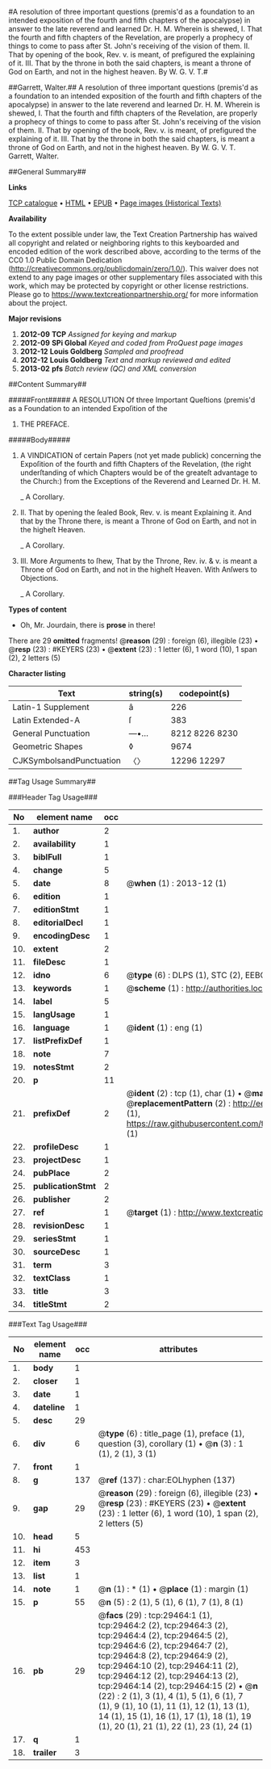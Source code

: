 #A resolution of three important questions (premis'd as a foundation to an intended exposition of the fourth and fifth chapters of the apocalypse) in answer to the late reverend and learned Dr. H. M. Wherein is shewed, I. That the fourth and fifth chapters of the Revelation, are properly a prophecy of things to come to pass after St. John's receiving of the vision of them.  II. That by opening of the book, Rev. v. is meant, of prefigured the explaining of it. III. That by the throne in both the said chapters, is meant a throne of God on Earth, and not in the highest heaven. By W. G. V. T.#

##Garrett, Walter.##
A resolution of three important questions (premis'd as a foundation to an intended exposition of the fourth and fifth chapters of the apocalypse) in answer to the late reverend and learned Dr. H. M. Wherein is shewed, I. That the fourth and fifth chapters of the Revelation, are properly a prophecy of things to come to pass after St. John's receiving of the vision of them.  II. That by opening of the book, Rev. v. is meant, of prefigured the explaining of it. III. That by the throne in both the said chapters, is meant a throne of God on Earth, and not in the highest heaven. By W. G. V. T.
Garrett, Walter.

##General Summary##

**Links**

[TCP catalogue](http://www.ota.ox.ac.uk/tcp/)  • 
[HTML](http://tei.it.ox.ac.uk/tcp/Texts-HTML/free/A42/A42414.html)  • 
[EPUB](http://tei.it.ox.ac.uk/tcp/Texts-EPUB/free/A42/A42414.epub) • 
[Page images (Historical Texts)](https://historicaltexts.jisc.ac.uk/eebo-99825091e)

**Availability**

To the extent possible under law, the Text Creation Partnership has waived all copyright and related or neighboring rights to this keyboarded and encoded edition of the work described above, according to the terms of the CC0 1.0 Public Domain Dedication (http://creativecommons.org/publicdomain/zero/1.0/). This waiver does not extend to any page images or other supplementary files associated with this work, which may be protected by copyright or other license restrictions. Please go to https://www.textcreationpartnership.org/ for more information about the project.

**Major revisions**

1. __2012-09__ __TCP__ *Assigned for keying and markup*
1. __2012-09__ __SPi Global__ *Keyed and coded from ProQuest page images*
1. __2012-12__ __Louis Goldberg__ *Sampled and proofread*
1. __2012-12__ __Louis Goldberg__ *Text and markup reviewed and edited*
1. __2013-02__ __pfs__ *Batch review (QC) and XML conversion*

##Content Summary##

#####Front#####
A RESOLUTION Of three Important Queſtions (premis'd as a Foundation to an intended Expoſition of the
1. THE PREFACE.

#####Body#####

1. A VINDICATION of certain Papers (not yet made publick) concerning the Expoſition of the fourth and fifth Chapters of the Revelation, (the right underſtanding of which Chapters would be of the greateſt advantage to the Church:) from the Exceptions of the Reverend and Learned Dr. H. M.

    _ A Corollary.

1. II. That by opening the ſealed Book, Rev. v. is meant Explaining it. And that by the Throne there, is meant a Throne of God on Earth, and not in the higheſt Heaven.

    _ A Corollary.

1. III. More Arguments to ſhew, That by the Throne, Rev. iv. & v. is meant a Throne of God on Earth, and not in the higheſt Heaven. With Anſwers to Objections.

    _ A Corollary.

**Types of content**

  * Oh, Mr. Jourdain, there is **prose** in there!

There are 29 **omitted** fragments! 
 @__reason__ (29) : foreign (6), illegible (23)  •  @__resp__ (23) : #KEYERS (23)  •  @__extent__ (23) : 1 letter (6), 1 word (10), 1 span (2), 2 letters (5)

**Character listing**


|Text|string(s)|codepoint(s)|
|---|---|---|
|Latin-1 Supplement|â|226|
|Latin Extended-A|ſ|383|
|General Punctuation|—•…|8212 8226 8230|
|Geometric Shapes|◊|9674|
|CJKSymbolsandPunctuation|〈〉|12296 12297|

##Tag Usage Summary##

###Header Tag Usage###

|No|element name|occ|attributes|
|---|---|---|---|
|1.|__author__|2||
|2.|__availability__|1||
|3.|__biblFull__|1||
|4.|__change__|5||
|5.|__date__|8| @__when__ (1) : 2013-12 (1)|
|6.|__edition__|1||
|7.|__editionStmt__|1||
|8.|__editorialDecl__|1||
|9.|__encodingDesc__|1||
|10.|__extent__|2||
|11.|__fileDesc__|1||
|12.|__idno__|6| @__type__ (6) : DLPS (1), STC (2), EEBO-CITATION (1), PROQUEST (1), VID (1)|
|13.|__keywords__|1| @__scheme__ (1) : http://authorities.loc.gov/ (1)|
|14.|__label__|5||
|15.|__langUsage__|1||
|16.|__language__|1| @__ident__ (1) : eng (1)|
|17.|__listPrefixDef__|1||
|18.|__note__|7||
|19.|__notesStmt__|2||
|20.|__p__|11||
|21.|__prefixDef__|2| @__ident__ (2) : tcp (1), char (1)  •  @__matchPattern__ (2) : ([0-9\-]+):([0-9IVX]+) (1), (.+) (1)  •  @__replacementPattern__ (2) : http://eebo.chadwyck.com/downloadtiff?vid=$1&page=$2 (1), https://raw.githubusercontent.com/textcreationpartnership/Texts/master/tcpchars.xml#$1 (1)|
|22.|__profileDesc__|1||
|23.|__projectDesc__|1||
|24.|__pubPlace__|2||
|25.|__publicationStmt__|2||
|26.|__publisher__|2||
|27.|__ref__|1| @__target__ (1) : http://www.textcreationpartnership.org/docs/. (1)|
|28.|__revisionDesc__|1||
|29.|__seriesStmt__|1||
|30.|__sourceDesc__|1||
|31.|__term__|3||
|32.|__textClass__|1||
|33.|__title__|3||
|34.|__titleStmt__|2||


###Text Tag Usage###

|No|element name|occ|attributes|
|---|---|---|---|
|1.|__body__|1||
|2.|__closer__|1||
|3.|__date__|1||
|4.|__dateline__|1||
|5.|__desc__|29||
|6.|__div__|6| @__type__ (6) : title_page (1), preface (1), question (3), corollary (1)  •  @__n__ (3) : 1 (1), 2 (1), 3 (1)|
|7.|__front__|1||
|8.|__g__|137| @__ref__ (137) : char:EOLhyphen (137)|
|9.|__gap__|29| @__reason__ (29) : foreign (6), illegible (23)  •  @__resp__ (23) : #KEYERS (23)  •  @__extent__ (23) : 1 letter (6), 1 word (10), 1 span (2), 2 letters (5)|
|10.|__head__|5||
|11.|__hi__|453||
|12.|__item__|3||
|13.|__list__|1||
|14.|__note__|1| @__n__ (1) : * (1)  •  @__place__ (1) : margin (1)|
|15.|__p__|55| @__n__ (5) : 2 (1), 5 (1), 6 (1), 7 (1), 8 (1)|
|16.|__pb__|29| @__facs__ (29) : tcp:29464:1 (1), tcp:29464:2 (2), tcp:29464:3 (2), tcp:29464:4 (2), tcp:29464:5 (2), tcp:29464:6 (2), tcp:29464:7 (2), tcp:29464:8 (2), tcp:29464:9 (2), tcp:29464:10 (2), tcp:29464:11 (2), tcp:29464:12 (2), tcp:29464:13 (2), tcp:29464:14 (2), tcp:29464:15 (2)  •  @__n__ (22) : 2 (1), 3 (1), 4 (1), 5 (1), 6 (1), 7 (1), 9 (1), 10 (1), 11 (1), 12 (1), 13 (1), 14 (1), 15 (1), 16 (1), 17 (1), 18 (1), 19 (1), 20 (1), 21 (1), 22 (1), 23 (1), 24 (1)|
|17.|__q__|1||
|18.|__trailer__|3||
